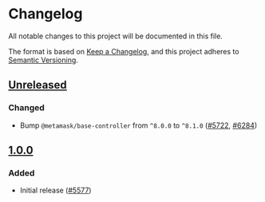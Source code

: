 # Changelog

All notable changes to this project will be documented in this file.

The format is based on [Keep a Changelog](https://keepachangelog.com/en/1.0.0/),
and this project adheres to [Semantic Versioning](https://semver.org/spec/v2.0.0.html).

## [Unreleased]

### Changed

- Bump `@metamask/base-controller` from `^8.0.0` to `^8.1.0` ([#5722](https://github.com/MetaMask/core/pull/5722), [#6284](https://github.com/MetaMask/core/pull/6284))

## [1.0.0]

### Added

- Initial release ([#5577](https://github.com/MetaMask/core/pull/5577))

[Unreleased]: https://github.com/MetaMask/core/compare/@metamask/app-metadata-controller@1.0.0...HEAD
[1.0.0]: https://github.com/MetaMask/core/releases/tag/@metamask/app-metadata-controller@1.0.0

